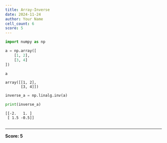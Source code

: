 ```yaml
---
title: Array-Inverse
date: 2024-11-24
author: Your Name
cell_count: 6
score: 5
---
```


```python
import numpy as np
```


```python
a = np.array([
    [1, 2],
    [3, 4]
])
```


```python
a
```




    array([[1, 2],
           [3, 4]])




```python
inverse_a = np.linalg.inv(a)
```


```python
print(inverse_a)
```

    [[-2.   1. ]
     [ 1.5 -0.5]]



```python

```


---
**Score: 5**